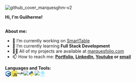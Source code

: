 ![github_cover_marquesghm-v2](https://github.com/marquesghm/marquesghm/assets/7594756/a7bfb057-0ca4-4cae-80d3-fc918fe11e99)

**Hi, I'm Guilherme!**
##
**About me:**
- 🔭 I’m currently working on [SmartTable](https://github.com/marquesghm/SmartTable)
- 🌱 I’m currently learning **Full Stack Development**
- 👨‍💻 All of my projects are available at [marquesfolio.com](https://marquesfolio.com/)
- 📫 How to reach me: **[Portfolio](https://marquesfolio.com/), [LinkedIn](https://www.linkedin.com/in/marquesghm/), [Youtube](https://www.youtube.com/@marquesghm) or [email](guilherme.marculino@gmail.com)**

**Languages and Tools:**  
<img align="left" height="20" src="https://raw.githubusercontent.com/devicons/devicon/master/icons/cplusplus/cplusplus-original.svg">
<img align="left" height="20" src="https://raw.githubusercontent.com/devicons/devicon/master/icons/javascript/javascript-original.svg">
<img align="left" height="20" src="https://raw.githubusercontent.com/devicons/devicon/master/icons/nodejs/nodejs-original-wordmark.svg">
<img align="left" height="20" src="https://www.vectorlogo.zone/logos/opencv/opencv-icon.svg">
<img align="left" height="20" src="https://raw.githubusercontent.com/devicons/devicon/master/icons/python/python-original.svg">
<img align="left" height="20" src="https://www.vectorlogo.zone/logos/pytorch/pytorch-icon.svg">
<img align="left" height="20" src="https://raw.githubusercontent.com/devicons/devicon/master/icons/react/react-original-wordmark.svg">    

<!--<img align="left" height="120" src="https://github-readme-stats.vercel.app/api/top-langs?username=marquesghm&show_icons=true&locale=en&layout=compact" alt="marquesghm" />-->
